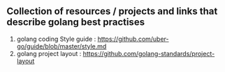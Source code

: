 ## Collection of resources / projects and links that describe golang best practises

1. golang coding Style guide : https://github.com/uber-go/guide/blob/master/style.md
2. golang project layout : https://github.com/golang-standards/project-layout